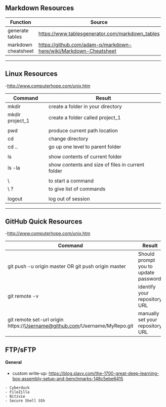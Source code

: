 ## Markdown Resources
|Function|Source|
|---|---|
|generate tables  | https://www.tablesgenerator.com/markdown_tables |
| markdown cheatsheet   | https://github.com/adam-p/markdown-here/wiki/Markdown-Cheatsheet |

---

## Linux Resources
-http://www.computerhope.com/unix.htm

|Command|Result|
|---|---|
|mkdir  | create a folder in your directory |
|mkdir project_1   | create a folder called project_1  |
|   |   |
| pwd | produce current path location  |
| cd  | change directory  |
| cd ..  | go up one level to parent folder  |
|     |   |
| ls  | show contents of current folder  |
| ls -la  | show contents and size of files in current folder  |
|    |   |
| \  |  to start a command |
| \ ?  | to give list of commands  |
|    |    |
| logout | log out of session |

---

## GitHub Quick Resources
-http://www.computerhope.com/unix.htm

|Command|Result|
|---|---|
|git push -u origin master OR git push origin master | Should prompt you to update password |
|git remote -v | identify your repository URL|
|git remote set-url origin https://Username@github.com/Username/MyRepo.git| manually set your repository URL|


## FTP/sFTP
#### General
* custom write-up: 
https://blog.slavv.com/the-1700-great-deep-learning-box-assembly-setup-and-benchmarks-148c5ebe6415

```
- Cyberduck
- FileZilla
- Bitzvie
- Secure Shell SSh
```
